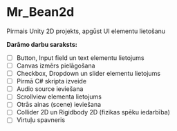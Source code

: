 # Mr_Bean2d
Pirmais Unity 2D projekts, apgūst UI elementu lietošanu

**Darāmo darbu saraksts:**
- [ ] Button, Input field un text elementu lietojums
- [ ] Canvas izmērs pielāgošana
- [ ] Checkbox, Dropdown un slider elementu lietojums
- [ ] Pirmā C# skripta izveide
- [ ] Audio source ieviešana
- [ ] Scrollview elementa lietojums
- [ ] Otrās ainas (scene) ieviešana
- [ ] Collider 2D un Rigidbody 2D (fizikas spēku iedarbība)
- [ ] Virtuļu spavneris
